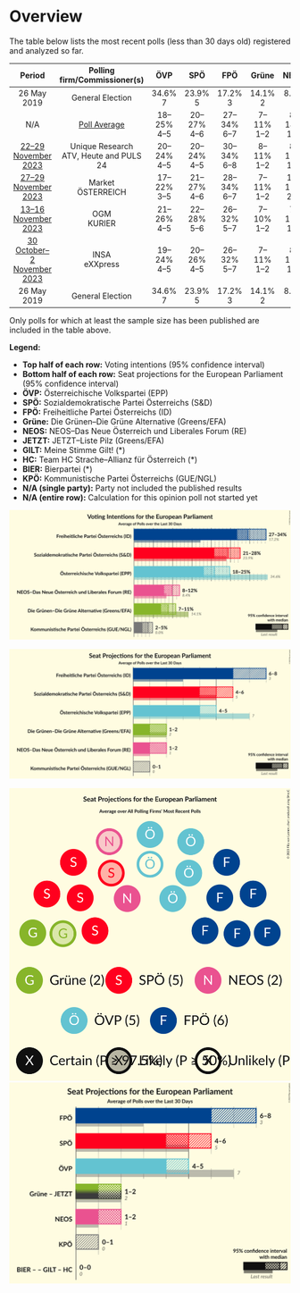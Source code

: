 # Overview

The table below lists the most recent polls (less than 30 days old) registered and analyzed so far.

| Period     | Polling firm/Commissioner(s) | ÖVP | SPÖ | FPÖ | Grüne | NEOS | JETZT | GILT | HC | BIER | KPÖ |
|:----------:|:----------------------------:|:--:|:--:|:--:|:--:|:--:|:--:|:--:|:--:|:--:|:--:|
| 26 May 2019 | General Election | 34.6% <br> 7 | 23.9% <br> 5 | 17.2% <br> 3 | 14.1% <br> 2 | 8.4% <br> 1 | 1.0% <br> 0 | 0.0% <br> 0 | 0.0% <br> 0 | 0.0% <br> 0 | 0.0% <br> 0 |
| N/A | [Poll Average](average.html) | 18–25% <br> 4–5 | 20–27% <br> 4–6 | 27–34% <br> 6–7 | 7–11% <br> 1–2 | 8–14% <br> 1–3 | N/A <br> N/A | N/A <br> N/A | N/A <br> N/A | N/A <br> N/A | 2–5% <br> 0–1 |
| [22–29 November 2023](2023-11-29-UniqueResearch.html) | Unique Research <br> ATV, Heute and PULS 24 | 20–24% <br> 4–5 | 20–24% <br> 4–5 | 30–34% <br> 6–8 | 8–11% <br> 1–2 | 8–11% <br> 1–2 | N/A <br> N/A | N/A <br> N/A | N/A <br> N/A | N/A <br> N/A | 3–5% <br> 0–1 |
| [27–29 November 2023](2023-11-29-Market.html) | Market <br> ÖSTERREICH | 17–22% <br> 3–5 | 21–27% <br> 4–6 | 28–34% <br> 6–7 | 7–11% <br> 1–2 | 11–15% <br> 2–3 | N/A <br> N/A | N/A <br> N/A | N/A <br> N/A | N/A <br> N/A | 2–4% <br> 0 |
| [13–16 November 2023](2023-11-16-OGM.html) | OGM <br> KURIER | 21–26% <br> 4–5 | 22–28% <br> 5–6 | 26–32% <br> 5–7 | 7–10% <br> 1–2 | 7–11% <br> 1–2 | N/A <br> N/A | N/A <br> N/A | N/A <br> N/A | N/A <br> N/A | N/A <br> N/A |
| [30 October–2 November 2023](2023-11-02-INSA.html) | INSA <br> eXXpress | 19–24% <br> 4–5 | 20–26% <br> 4–5 | 26–32% <br> 5–7 | 7–11% <br> 1–2 | 8–12% <br> 1–2 | N/A <br> N/A | N/A <br> N/A | N/A <br> N/A | N/A <br> N/A | N/A <br> N/A |
| 26 May 2019 | General Election | 34.6% <br> 7 | 23.9% <br> 5 | 17.2% <br> 3 | 14.1% <br> 2 | 8.4% <br> 1 | 1.0% <br> 0 | 0.0% <br> 0 | 0.0% <br> 0 | 0.0% <br> 0 | 0.0% <br> 0 |

Only polls for which at least the sample size has been published are included in the table above.

**Legend:**
+ **Top half of each row:** Voting intentions (95% confidence interval)
+ **Bottom half of each row:** Seat projections for the European Parliament (95% confidence interval)
+ **ÖVP:** Österreichische Volkspartei (EPP)
+ **SPÖ:** Sozialdemokratische Partei Österreichs (S&D)
+ **FPÖ:** Freiheitliche Partei Österreichs (ID)
+ **Grüne:** Die Grünen–Die Grüne Alternative (Greens/EFA)
+ **NEOS:** NEOS–Das Neue Österreich und Liberales Forum (RE)
+ **JETZT:** JETZT–Liste Pilz (Greens/EFA)
+ **GILT:** Meine Stimme Gilt! (*)
+ **HC:** Team HC Strache–Allianz für Österreich (*)
+ **BIER:** Bierpartei (*)
+ **KPÖ:** Kommunistische Partei Österreichs (GUE/NGL)
+ **N/A (single party):** Party not included the published results
+ **N/A (entire row):** Calculation for this opinion poll not started yet


![Graph with voting intentions not yet produced](average.png "Voting Intentions")

![Graph with seats not yet produced](average-seats.png "Seats")

![Graph with seating plan not yet produced](average-seating-plan.png "Seating Plan")
![Graph with coalitions seats not yet produced](average-coalitions-seats.png "Coalitions Seats")
